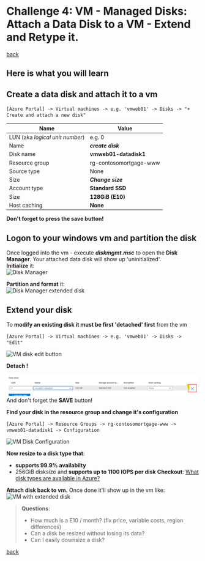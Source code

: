 # Challenge 4: VM - Managed Disks: Attach a Data Disk to a VM - Extend and Retype it.
[back](../../README.md)  

## Here is what you will learn ##

## Create a data disk and attach it to a vm ##
```
[Azure Portal] -> Virtual machines -> e.g. 'vmweb01' -> Disks -> "+ Create and attach a new disk"
```  
| Name | Value |
|---|---|
| LUN (aka _logical unit number_)  |  e.g. 0 |
| Name  | **_create disk_** |
| Disk name  |  **vmweb01-datadisk1** |   
| Resource group  |  rg-contosomortgage-www |   
| Source type  |  None |   
| Size  | **_Change size_** |
| Account type | **Standard SSD** |
| Size  |  **128GiB (E10)** | 
| Host caching  |  **None** | 

**Don't forget to press the save button!**

## Logon to your windows vm and partition the disk ##
Once logged into the vm - execute **_diskmgmt.msc_** to open the **Disk Manager**. Your attached data disk will show up 'uninitialized'.  
**Initialize** it:  
![Disk Manager](datadisk0.png)  
  
**Partition and format** it:  
![Disk Manager extended disk](datadisk1.png)

## Extend your disk ##
To **modify an existing disk it must be first 'detached' first** from the vm
```
[Azure Portal] -> Virtual machines -> e.g. 'vmweb01' -> Disks -> "Edit"  
```
![VM disk edit button](vmDiskEditButton.PNG)  
  
**Detach !**  
  
![VM disk detach](vmDiskDetach.PNG)  
And don't forget the **SAVE** button!

**Find your disk in the resource group and change it's configuration**
```
[Azure Portal] -> Resource Groups -> rg-contosomortgage-www -> vmweb01-datadisk1 -> Configuration
```
![VM Disk Configuration](vmDiskConfig.PNG)

**Now resize to a disk type that**:
- **supports 99.9% availabilty**
- 256GiB disksize and **supports up to 1100 IOPS per disk**
**Checkout**: [What disk types are available in Azure?](https://docs.microsoft.com/en-us/azure/virtual-machines/windows/disks-types)
  

**Attach disk back to vm.** Once done it'll show up in the vm like:  
![VM with extended disk](datadisk2.png)

> **Questions**:  
> - How much is a E10 / month? (fix price, variable costs, region differences)
> - Can a disk be resized without losing its data? 
> - Can I easily downsize a disk? 

[back](../../README.md)  
